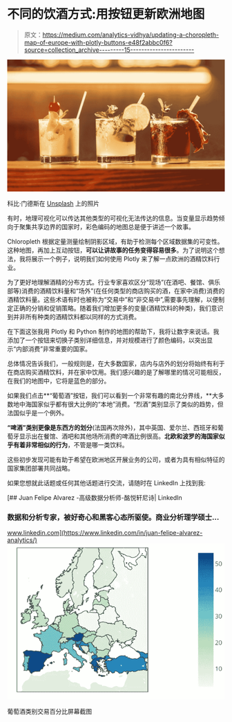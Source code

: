 # 不同的饮酒方式:用按钮更新欧洲地图

> 原文：<https://medium.com/analytics-vidhya/updating-a-choropleth-map-of-europe-with-plotly-buttons-e48f2abbc0f6?source=collection_archive---------15----------------------->

![](img/f2d35b527f651089e80aa58298a97d0d.png)

科比·门德斯在 [Unsplash](https://unsplash.com?utm_source=medium&utm_medium=referral) 上的照片

有时，地理可视化可以传达其他类型的可视化无法传达的信息。当变量显示趋势倾向于聚集共享边界的国家时，彩色编码的地图总是便于讲述一个故事。

Chloropleth 根据定量测量绘制阴影区域，有助于检测每个区域数据集的可变性。这种地图，再加上互动按钮，**可以让讲故事的任务变得容易很多**。为了说明这个想法，我将展示一个例子，说明我们如何使用 Plotly 来了解一点欧洲的酒精饮料行业。

为了更好地理解酒精的分布方式。行业专家喜欢区分“现场”(在酒吧、餐馆、俱乐部等)消费的酒精饮料量和“场外”(在任何类型的商店购买的酒，在家中消费)消费的酒精饮料量。这些术语有时也被称为“交易中”和“非交易中”,需要事先理解，以便制定正确的分销和促销策略。随着我们增加更多的变量(酒精饮料的种类)，我们意识到并非所有种类的酒精饮料都以同样的方式消费。

在下面这张我用 Plotly 和 Python 制作的地图的帮助下，我将让数字来说话。我添加了一个按钮来切换子类别详细信息，并对规模进行了颜色编码，以突出显示“内部消费”非常重要的国家。

总体情况告诉我们，一般规则是，在大多数国家，店内与店外的划分将始终有利于在商店购买酒精饮料，并在家中饮用。我们感兴趣的是了解哪里的情况可能相反，在我们的地图中，它将是蓝色的部分。

如果我们点击**“葡萄酒”按钮，我们可以看到一个非常有趣的南北分界线，**大多数地中海国家似乎都有很大比例的“本地”消费。“烈酒”类别显示了类似的趋势，但法国似乎是一个例外。

**“啤酒”类别更像是东西方的划分**(法国再次除外)，其中英国、爱尔兰、西班牙和葡萄牙显示出在餐馆、酒吧和其他场所消费的啤酒比例很高。**北欧和波罗的海国家似乎有着非常相似的行为**，不管是哪一类饮料。

这些初步发现可能有助于希望在欧洲地区开展业务的公司，或者为具有相似特征的国家集团部署共同战略。

如果您想就此话题或任何其他话题进行交流，请随时在 LinkedIn 上找到我:

[](https://www.linkedin.com/in/juan-felipe-alvarez-analytics/) [## Juan Felipe Alvarez -高级数据分析师-酩悦轩尼诗| LinkedIn

### 数据和分析专家，被好奇心和黑客心态所驱使。商业分析理学硕士…

www.linkedin.com](https://www.linkedin.com/in/juan-felipe-alvarez-analytics/) ![](img/8892d69d6caf5f531c94118a57318d4f.png)

葡萄酒类别交易百分比屏幕截图